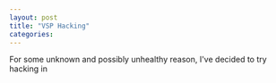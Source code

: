 ```yaml
---
layout: post
title: "VSP Hacking"
categories:
---
```

For some unknown and possibly unhealthy reason, I've decided to try hacking in
